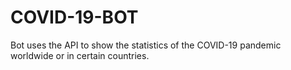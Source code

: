 # COVID-19-BOT
 Bot uses the API to show the statistics of the COVID-19 pandemic worldwide or in certain countries.
